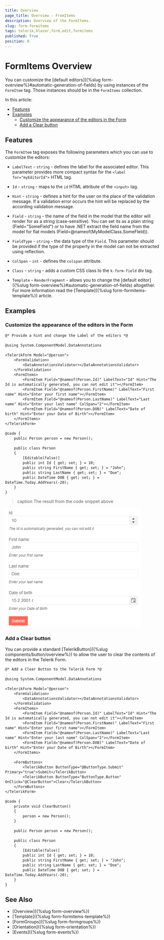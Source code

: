 ```yaml
---
title: Overview
page_title: Overview - FromItems
description: Overview of the FormItems.
slug: form-formitems
tags: telerik,blazor,form,edit,formitems
published: True
position: 0
---
```


# FormItems Overview

You can customize the [default editors]({%slug form-overview%}#automatic-generation-of-fields) by using instances of the `FormItem` tag. Those instances should be in the `FormItems` collection.

In this article:

* [Features](#features)
* [Examples](#examples)
    * [Customize the appearance of the editors in the Form](#customize-the-appearance-of-the-editors-in-the-form)
    * [Add a Clear button](#add-a-clear-button)

## Features

The `FormItem` tag exposes the following parameters which you can use to customize the editors:

* `LabelText` - `string` - defines the label for the associated editor. This parameter provides more compact syntax for the `<label for="myEditorId">` HTML tag. 

* `Id` - `string` - maps to the `id` HTML attribute of the `<input>` tag.

* `Hint` - `string` - defines a hint for the user on the place of the validation message. If a validation error occurs the hint will be replaced by the according validation message. 

* `Field` - `string` - the name of the field in the model that the editor will render for as a string (case-sensitive). You can set its as a plain string (Field="SomeField") or to have .NET extract the field name from the model for flat models (Field=@nameof(MyModelClass.SomeFIeld)).

* `FieldType` - `string` - the data type of the `Field`. This parameter should be provided if the type of the property in the model can not be extracted using reflection. 

* `ColSpan` - `int` - defines the `colspan` attribute. 

* `Class` - `string` - adds a custom CSS class to the `k-form-field` div tag.

* `Template` - `RenderFragment` - allows you to change the [default editor]({%slug form-overview%}#automatic-generation-of-fields) altogether. For more information read the [Template]({%slug form-formitems-template%}) article.

## Examples

### Customize the appearance of the editors in the Form

````CSHTML
@* Provide a hint and change the Label of the editors *@

@using System.ComponentModel.DataAnnotations

<TelerikForm Model="@person">
    <FormValidation>
        <DataAnnotationsValidator></DataAnnotationsValidator>
    </FormValidation>
    <FormItems>
        <FormItem Field="@nameof(Person.Id)" LabelText="Id" Hint="The Id is automatically generated, you can not edit it"></FormItem>
        <FormItem Field="@nameof(Person.FirstName)" LabelText="First name" Hint="Enter your first name"></FormItem>
        <FormItem Field="@nameof(Person.LastName)" LabelText="Last name" Hint="Enter your last name" ColSpan="2"></FormItem>
        <FormItem Field="@nameof(Person.DOB)" LabelText="Date of birth" Hint="Enter your Date of Birth"></FormItem>
    </FormItems>
</TelerikForm>

@code {
    public Person person = new Person();

    public class Person
    {
        [Editable(false)]
        public int Id { get; set; } = 10;
        public string FirstName { get; set; } = "John";
        public string LastName { get; set; } = "Doe";
        public DateTime DOB { get; set; } = DateTime.Today.AddYears(-20);
    }
}
````

>caption The result from the code snippet above

![FormItem example](images/formitem-example.png)


### Add a Clear button

You can provide a standard [TelerikButton]({%slug components/button/overview%}) to allow the user to clear the contents of the editors in the Telerik Form.

````CSHTML
@* Add a Clear Button to the Telerik Form *@

@using System.ComponentModel.DataAnnotations

<TelerikForm Model="@person">
    <FormValidation>
        <DataAnnotationsValidator></DataAnnotationsValidator>
    </FormValidation>
    <FormItems>
        <FormItem Field="@nameof(Person.Id)" LabelText="Id" Hint="The Id is automatically generated, you can not edit it"></FormItem>
        <FormItem Field="@nameof(Person.FirstName)" LabelText="First name" Hint="Enter your first name"></FormItem>
        <FormItem Field="@nameof(Person.LastName)" LabelText="Last name" Hint="Enter your last name" ColSpan="2"></FormItem>
        <FormItem Field="@nameof(Person.DOB)" LabelText="Date of birth" Hint="Enter your Date of Birth"></FormItem>
    </FormItems>

    <FormButtons>
        <TelerikButton ButtonType="@ButtonType.Submit" Primary="true">Submit</TelerikButton>
        <TelerikButton ButtonType="ButtonType.Button" OnClick="@ClearButton">Clear</TelerikButton>
    </FormButtons>
</TelerikForm>

@code {
    private void ClearButton()
    {
        person = new Person();
    }

    public Person person = new Person();

    public class Person
    {
        [Editable(false)]
        public int Id { get; set; } = 10;
        public string FirstName { get; set; } = "John";
        public string LastName { get; set; } = "Doe";
        public DateTime DOB { get; set; } = DateTime.Today.AddYears(-20);
    }
}
````

## See Also

  * [Overview]({%slug form-overview%})
  * [Template]({%slug form-formitems-template%})
  * [FormGroups]({%slug form-formgroups%})
  * [Orientation]({%slug form-orientation%})
  * [Events]({%slug form-events%})
   
